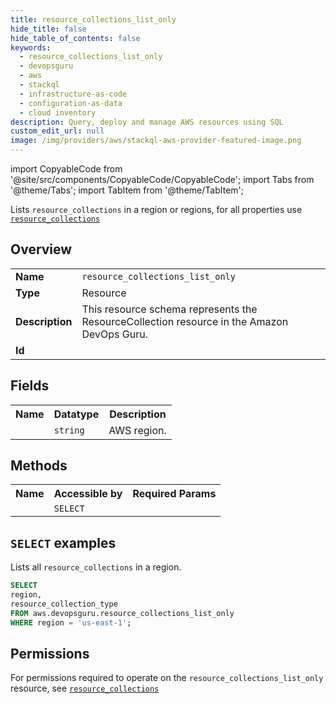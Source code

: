 ```yaml
---
title: resource_collections_list_only
hide_title: false
hide_table_of_contents: false
keywords:
  - resource_collections_list_only
  - devopsguru
  - aws
  - stackql
  - infrastructure-as-code
  - configuration-as-data
  - cloud inventory
description: Query, deploy and manage AWS resources using SQL
custom_edit_url: null
image: /img/providers/aws/stackql-aws-provider-featured-image.png
---
```


import CopyableCode from '@site/src/components/CopyableCode/CopyableCode';
import Tabs from '@theme/Tabs';
import TabItem from '@theme/TabItem';

Lists <code>resource_collections</code> in a region or regions, for all properties use <a href="/providers/aws/serviceName/resource_collections/"><code>resource_collections</code></a>

## Overview
<table><tbody>
<tr><td><b>Name</b></td><td><code>resource_collections_list_only</code></td></tr>
<tr><td><b>Type</b></td><td>Resource</td></tr>
<tr><td><b>Description</b></td><td>This resource schema represents the ResourceCollection resource in the Amazon DevOps Guru.</td></tr>
<tr><td><b>Id</b></td><td><CopyableCode code="aws.devopsguru.resource_collections_list_only" /></td></tr>
</tbody></table>

## Fields
<table><tbody><tr><th>Name</th><th>Datatype</th><th>Description</th></tr><tr><td><CopyableCode code="region" /></td><td><code>string</code></td><td>AWS region.</td></tr>
</tbody></table>

## Methods

<table><tbody>
  <tr>
    <th>Name</th>
    <th>Accessible by</th>
    <th>Required Params</th>
  </tr>
  <tr>
    <td><CopyableCode code="list_resources" /></td>
    <td><code>SELECT</code></td>
    <td><CopyableCode code="region" /></td>
  </tr>
</tbody></table>

## `SELECT` examples
Lists all <code>resource_collections</code> in a region.
```sql
SELECT
region,
resource_collection_type
FROM aws.devopsguru.resource_collections_list_only
WHERE region = 'us-east-1';
```


## Permissions

For permissions required to operate on the <code>resource_collections_list_only</code> resource, see <a href="/providers/aws/devopsguru/resource_collections/#permissions"><code>resource_collections</code></a>

